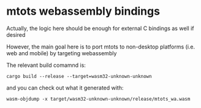 # mtots webassembly bindings

Actually, the logic here should be enough for external C bindings as well
if desired

However, the main goal here is to port mtots to non-desktop platforms
(i.e. web and mobile) by targeting webassembly

The relevant build comamnd is:

    cargo build --release --target=wasm32-unknown-unknown

and you can check out what it generated with:

    wasm-objdump -x target/wasm32-unknown-unknown/release/mtots_wa.wasm
